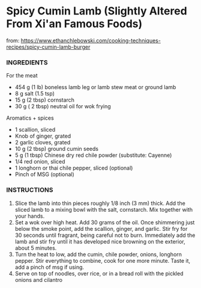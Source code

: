 # Spicy Cumin Lamb (Slightly Altered From Xi'an Famous Foods)

from: https://www.ethanchlebowski.com/cooking-techniques-recipes/spicy-cumin-lamb-burger

### INGREDIENTS

For the meat

- 454 g (1 lb) boneless lamb leg or lamb stew meat or ground lamb
- 8 g salt (1.5 tsp)
- 15 g (2 tbsp) cornstarch
- 30 g ( 2 tbsp) neutral oil for wok frying

Aromatics + spices

- 1 scallion, sliced
- Knob of ginger, grated
- 2 garlic cloves, grated
- 10 g (2 tbsp) ground cumin seeds
- 5 g (1 tbsp) Chinese dry red chile powder (substitute: Cayenne)
- 1/4 red onion, sliced
- 1 longhorn or thai chile pepper, sliced (optional)
- Pinch of MSG (optional)

### INSTRUCTIONS

1. Slice the lamb into thin pieces roughly 1/8 inch (3 mm) thick. Add the sliced lamb to a mixing bowl with the salt, cornstarch. Mix together with your hands.
2. Set a wok over high heat. Add 30 grams of the oil. Once shimmering just below the smoke point, add the scallion, ginger, and garlic. Stir fry for 30 seconds until fragrant, being careful not to burn. Immediately add the lamb and stir fry until it has developed nice browning on the exterior, about 5 minutes.
3. Turn the heat to low, add the cumin, chile powder, onions, longhorn pepper. Stir everything to combine, cook for one more minute. Taste it, add a pinch of msg if using.
4. Serve on top of noodles, over rice, or in a bread roll with the pickled onions and cilantro